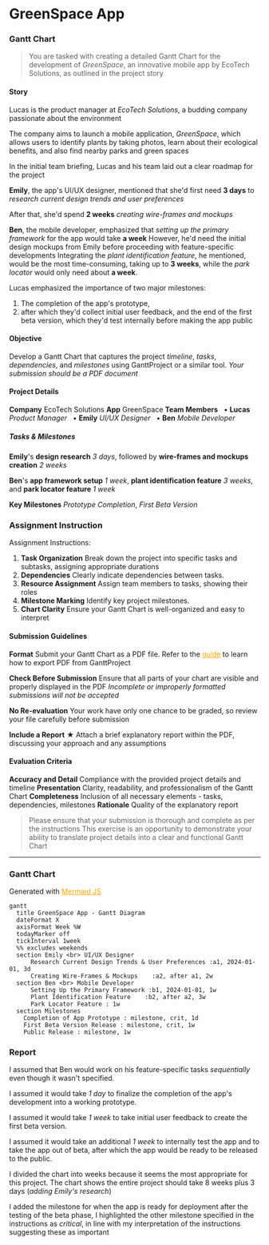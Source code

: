 # GreenSpace App
### Gantt Chart

> You are tasked with creating a detailed Gantt Chart for the development of *GreenSpace*,
> an innovative mobile app by EcoTech Solutions, as outlined in the project story

#### Story

Lucas is the product manager at *EcoTech Solutions*,
a budding company passionate about the environment

The company aims to launch a mobile application, *GreenSpace*,
which allows users to identify plants by taking photos,
learn about their ecological benefits, 
and also find nearby parks and green spaces

In the initial team briefing,
Lucas and his team laid out a clear roadmap for the project

<b>Emily</b>, the app's UI/UX designer, mentioned that she'd first need **3 days**
to <i>research current design trends and user preferences</i>

After that, she'd spend **2 weeks** <i>creating wire-frames and mockups</i>

<b>Ben</b>, the mobile developer, emphasized that 
<i>setting up the primary framework</i> for the app would take **a week**
However, he'd need the initial design mockups from Emily before proceeding
with feature-specific developments Integrating the <i>plant identification feature</i>, he mentioned,
would be the most time-consuming, taking up to **3 weeks**,
while the <i>park locator</i> would only need about **a week**.

Lucas emphasized the importance of two major milestones: 
1. The completion of the app's prototype,
2. after which they'd collect initial user feedback, 
   and the end of the first beta version, which they'd test internally
  before making the app public

#### Objective
Develop a Gantt Chart that captures the project 
*timeline*, *tasks*, *dependencies*, and *milestones* 
using GanttProject or a similar tool. 
<i>Your submission should be a PDF document</i>

#### Project Details

**Company** EcoTech Solutions
**App** GreenSpace
**Team Members** 
&nbsp;&nbsp;&bullet; <b>Lucas</b> <i>Product Manager</i>
&nbsp;&nbsp;&bullet; <b>Emily</b> <i>UI/UX Designer</i>
&nbsp;&nbsp;&bullet; <b>Ben</b> <i>Mobile Developer</i>

##### Tasks & Milestones

<b>Emily</b>'s **design research** *3 days*, 
followed by **wire-frames and mockups creation** *2 weeks*

<b>Ben</b>'s **app framework setup** *1 week*,
**plant identification feature** *3 weeks*, 
and **park locator feature** *1 week*

**Key Milestones** <i>Prototype Completion</i>, <i>First Beta Version</i>

### Assignment Instruction

Assignment Instructions:
1. **Task Organization** Break down the project into
   specific tasks and subtasks, assigning appropriate durations
2. **Dependencies** Clearly indicate dependencies between tasks.
3. **Resource Assignment** Assign team members to tasks, showing their roles
4. **Milestone Marking** Identify key project milestones.
5. **Chart Clarity** Ensure your Gantt Chart is well-organized and easy to interpret

#### Submission Guidelines

**Format** Submit your Gantt Chart as a PDF file.
Refer to the [guide](https://www.youtube.com/watch?v=155D5VHtuZg) to learn how to export PDF from GanttProject

**Check Before Submission**
Ensure that all parts of your chart are visible and properly displayed in the PDF
<i>Incomplete or improperly formatted submissions will not be accepted</i>

**No Re-evaluation**
Your work have only one chance to be graded, so review your file carefully before submission

**Include a Report** &starf;
Attach a brief explanatory report within the PDF, discussing your approach and any assumptions

#### Evaluation Criteria

<b>Accuracy and Detail</b> Compliance with the provided project details and timeline
<b>Presentation</b> Clarity, readability, and professionalism of the Gantt Chart
<b>Completeness</b> Inclusion of all necessary elements - tasks, dependencies, milestones
<b>Rationale</b> Quality of the explanatory report

> Please ensure that your submission is thorough and complete as per the instructions
> This exercise is an opportunity to demonstrate your ability
> to translate project details into a clear and functional Gantt Chart

---

<style>
.grid .tick {
  opacity: 0.9;
  color: gray;
  stroke-width: 0.2px;
}

a {
    color: orange;
}

a:visited {
    color: darkorange; /* Change the color for visited links if needed */
}
a:hover {
  color: yellow;
}

</style>


### Gantt Chart

Generated with [Mermaid JS](https://mermaid.js.org/syntax/gantt.html)

```mermaid
gantt
  title GreenSpace App - Gantt Diagram
  dateFormat X
  axisFormat Week %W
  todayMarker off
  tickInterval 1week
  %% excludes weekends
  section Emily <br> UI/UX Designer
      Research Current Design Trends & User Preferences :a1, 2024-01-01, 3d
      Creating Wire-Frames & Mockups    :a2, after a1, 2w
  section Ben <br> Mobile Developer
      Setting Up the Primary Framework :b1, 2024-01-01, 1w
      Plant Identification Feature    :b2, after a2, 3w
      Park Locator Feature : 1w
  section Milestones
    Completion of App Prototype : milestone, crit, 1d
    First Beta Version Release : milestone, crit, 1w
    Public Release : milestone, 1w
```

### Report

I assumed that Ben would work on his feature-specific tasks <i>sequentially</i> even though it wasn't specified. 

I assumed it would take <i>1 day</i> to finalize the completion of the app's development into a working prototype.

I assumed it would take <i>1 week</i> to take initial user feedback to create the first beta version.

I assumed it would take an additional <i>1 week</i> to internally test the app and to take the app out of beta, after which the app would be ready to be released to the public.

I divided the chart into weeks because it seems the most appropriate for this project.
The chart shows the entire project should take 8 weeks plus 3 days (<i>adding Emily's research</i>)

I added the milestone for when the app is ready for deployment after the testing of the beta phase, I highlighted the other milestone specified in the instructions as <i>critical</i>, in line with my interpretation of the instructions suggesting these as important






